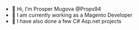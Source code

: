 - 👋 Hi, I’m Prosper Mugova @Props94
- 👀 I am currently working as a Magento Developer
- 🌱 I have also done a few C# Asp.net projects

<!---
Props94/Props94 is a ✨ special ✨ repository because its `README.md` (this file) appears on your GitHub profile.
You can click the Preview link to take a look at your changes.
--->
